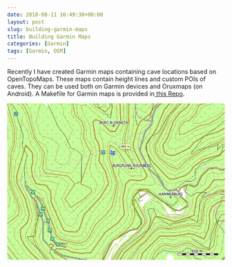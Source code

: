 ```yaml
---
date: 2018-08-11 16:49:38+00:00
layout: post
slug: building-garmin-maps
title: Building Garmin Maps
categories: [Garmin]
tags: [Garmin, OSM]
---
```


Recently I have created Garmin maps containing cave locations based on OpenTopoMaps. These maps contain height lines and custom POIs of caves. They can be used both on Garmin devices and Oruxmaps (on Android). A Makefile for Garmin maps is provided in[ this Repo](https://github.com/8cH9azbsFifZ/garmin-opentopo).


![Example map](example.png)
